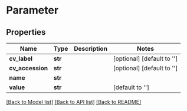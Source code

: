 # Parameter

## Properties
Name | Type | Description | Notes
------------ | ------------- | ------------- | -------------
**cv_label** | **str** |  | [optional] [default to '']
**cv_accession** | **str** |  | [optional] [default to '']
**name** | **str** |  | 
**value** | **str** |  | [default to '']

[[Back to Model list]](../README.md#documentation-for-models) [[Back to API list]](../README.md#documentation-for-api-endpoints) [[Back to README]](../README.md)


